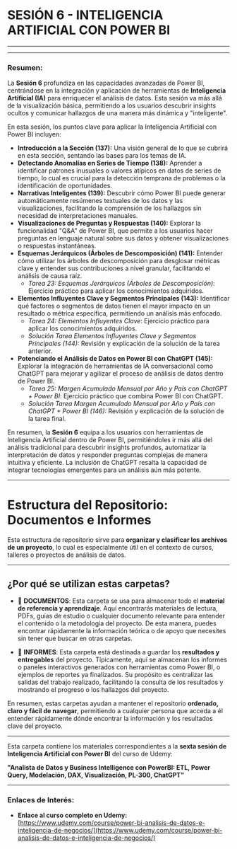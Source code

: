 # SESIÓN 6 - INTELIGENCIA ARTIFICIAL CON POWER BI

---

---
### Resumen:

La **Sesión 6** profundiza en las capacidades avanzadas de Power BI, centrándose en la integración y aplicación de herramientas de **Inteligencia Artificial (IA)** para enriquecer el análisis de datos. Esta sesión va más allá de la visualización básica, permitiendo a los usuarios descubrir insights ocultos y comunicar hallazgos de una manera más dinámica y "inteligente".

En esta sesión, los puntos clave para aplicar la Inteligencia Artificial con Power BI incluyen:

* **Introducción a la Sección (137):** Una visión general de lo que se cubrirá en esta sección, sentando las bases para los temas de IA.
* **Detectando Anomalías en Series de Tiempo (138):** Aprender a identificar patrones inusuales o valores atípicos en datos de series de tiempo, lo cual es crucial para la detección temprana de problemas o la identificación de oportunidades.
* **Narrativas Inteligentes (139):** Descubrir cómo Power BI puede generar automáticamente resúmenes textuales de los datos y las visualizaciones, facilitando la comprensión de los hallazgos sin necesidad de interpretaciones manuales.
* **Visualizaciones de Preguntas y Respuestas (140):** Explorar la funcionalidad "Q&A" de Power BI, que permite a los usuarios hacer preguntas en lenguaje natural sobre sus datos y obtener visualizaciones o respuestas instantáneas.
* **Esquemas Jerárquicos (Árboles de Descomposición) (141):** Entender cómo utilizar los árboles de descomposición para desglosar métricas clave y entender sus contribuciones a nivel granular, facilitando el análisis de causa raíz.
    * *Tarea 23: Esquemas Jerárquicos (Árboles de Descomposición)*: Ejercicio práctico para aplicar los conocimientos adquiridos.
* **Elementos Influyentes Clave y Segmentos Principales (143):** Identificar qué factores o segmentos de datos tienen el mayor impacto en un resultado o métrica específica, permitiendo un análisis más enfocado.
    * *Tarea 24: Elementos Influyentes Clave*: Ejercicio práctico para aplicar los conocimientos adquiridos.
    * *Solución Tarea Elementos Influyentes Clave y Segmentos Principales (144):* Revisión y explicación de la solución de la tarea anterior.
* **Potenciando el Análisis de Datos en Power BI con ChatGPT (145):** Explorar la integración de herramientas de IA conversacional como ChatGPT para mejorar y agilizar el proceso de análisis de datos dentro de Power BI.
    * *Tarea 25: Margen Acumulado Mensual por Año y País con ChatGPT + Power BI*: Ejercicio práctico que combina Power BI con ChatGPT.
    * *Solución Tarea Margen Acumulado Mensual por Año y País con ChatGPT + Power BI (146):* Revisión y explicación de la solución de la tarea final.

En resumen, la **Sesión 6** equipa a los usuarios con herramientas de Inteligencia Artificial dentro de Power BI, permitiéndoles ir más allá del análisis tradicional para descubrir insights profundos, automatizar la interpretación de datos y responder preguntas complejas de manera intuitiva y eficiente. La inclusión de ChatGPT resalta la capacidad de integrar tecnologías emergentes para un análisis aún más potente.

---

# Estructura del Repositorio: Documentos e Informes

Esta estructura de repositorio sirve para **organizar y clasificar los archivos de un proyecto**, lo cual es especialmente útil en el contexto de cursos, talleres o proyectos de análisis de datos.

---

## ¿Por qué se utilizan estas carpetas?

* 📁 **DOCUMENTOS**: Esta carpeta se usa para almacenar todo el **material de referencia y aprendizaje**. Aquí encontrarás materiales de lectura, PDFs, guías de estudio o cualquier documento relevante para entender el contenido o la metodología del proyecto. De esta manera, puedes encontrar rápidamente la información teórica o de apoyo que necesites sin tener que buscar en otras carpetas.

* 📁 **INFORMES**: Esta carpeta está destinada a guardar los **resultados y entregables** del proyecto. Típicamente, aquí se almacenan los informes o paneles interactivos generados con herramientas como Power BI, o ejemplos de reportes ya finalizados. Su propósito es centralizar las salidas del trabajo realizado, facilitando la consulta de los resultados y mostrando el progreso o los hallazgos del proyecto.

En resumen, estas carpetas ayudan a mantener el repositorio **ordenado, claro y fácil de navegar**, permitiendo a cualquier persona que acceda a él entender rápidamente dónde encontrar la información y los resultados clave del proyecto.

---

Esta carpeta contiene los materiales correspondientes a la **sexta sesión de Inteligencia Artificial con Power BI** del curso de Udemy:

**"Analista de Datos y Business Intelligence con PowerBI: ETL, Power Query, Modelación, DAX, Visualización, PL-300, ChatGPT"**

---

### Enlaces de Interés:

* **Enlace al curso completo en Udemy:**
    [https://www.udemy.com/course/power-bi-analisis-de-datos-e-inteligencia-de-negocios/](https://www.udemy.com/course/power-bi-analisis-de-datos-e-inteligencia-de-negocios/)